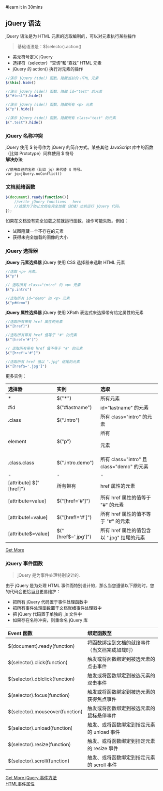 #learn it in 30mins  

## jQuery 语法

jQuery 语法是为 HTML 元素的选取编制的，可以对元素执行某些操作  
>基础语法是：$(selector).action()

* 美元符号定义 jQuery
* 选择符（selector）“查询”和“查找” HTML 元素
* jQuery 的 action() 执行对元素的操作

```javascript
//演示 jQuery hide() 函数，隐藏当前的 HTML 元素
$(this).hide()

//演示 jQuery hide() 函数，隐藏 id="test" 的元素
$("#test").hide()

//演示 jQuery hide() 函数，隐藏所有 <p> 元素
$("p").hide()

//演示 jQuery hide() 函数，隐藏所有 class="test" 的元素
$(".test").hide()

```

### jQuery 名称冲突
jQuery 使用 $ 符号作为 jQuery 的简介方式。某些其他 JavaScript 库中的函数（比如 Prototype）同样使用 $ 符号  
**解决办法**
```javascrpit
//使用自己的名称（比如 jq）来代替 $ 符号。
var jq=jQuery.noConflict()
```


### 文档就绪函数
```javascript
$(document).ready(function(){
    //write jQuery functions   here 
    //这是为了防止文档在完全加载（就绪）之前运行 jQuery 代码。 
});
```

如果在文档没有完全加载之前就运行函数，操作可能失败。例如：
* 试图隐藏一个不存在的元素
* 获得未完全加载的图像的大小


### jQuery 选择器

**jQuery 元素选择器**
jQuery 使用 CSS 选择器来选取 HTML 元素
```javascript  
//选取 <p> 元素。
$("p")

// 选取所有 class="intro" 的 <p> 元素
$("p.intro")

//选取所有 id="demo" 的 <p> 元素
$("p#demo") 
```

**jQuery 属性选择器**
jQuery 使用 XPath 表达式来选择带有给定属性的元素
```javascript
//选取所有带有 href 属性的元素
$("[href]") 

//选取所有带有 href 值等于 "#" 的元素
$("[href='#']") 

// 选取所有带有 href 值不等于 "#" 的元素
$("[href!='#']")

//选取所有 href 值以 ".jpg" 结尾的元素
$("[href$='.jpg']") 
```

更多实例：

选择器|实例|选取
:------ | :------ | :------
*	         | $("*")           | 所有元素
#id          | $("#lastname")	| id="lastname" 的元素
.class	     | $(".intro")      | 所有 class="intro" 的元素
element      | $("p")           | 所有 <p> 元素
.class.class | $(".intro.demo")	| 所有 class="intro" 且 class="demo" 的元素
-|-|-|
[attribute]	$("[href]")	|所有带有             |  href 属性的元素
[attribute=value]	    |$("[href='#']")     | 	所有 href 属性的值等于 "#" 的元素
[attribute!=value]	    |$("[href!='#']") 	 |  所有 href 属性的值不等于 "#" 的元素
[attribute$=value]	    |$("[href$='.jpg']") |	所有 href 属性的值包含以 ".jpg" 结尾的元素

[Get More](http://www.w3school.com.cn/jquery/jquery_ref_selectors.asp)


### jQuery 事件函数
>jQuery 是为事件处理特别设计的.

由于 jQuery 是为处理 HTML 事件而特别设计的，那么当您遵循以下原则时，您的代码会更恰当且更易维护：  
* 把所有 jQuery 代码置于事件处理函数中  
* 把所有事件处理函数置于文档就绪事件处理器中  
* 把 jQuery 代码置于单独的 .js 文件中  
* 如果存在名称冲突，则重命名 jQuery 库  

Event 函数 |  绑定函数至
:------ | :------  
$(document).ready(function)     | 	将函数绑定到文档的就绪事件（当文档完成加载时）
$(selector).click(function)     |   触发或将函数绑定到被选元素的点击事件
$(selector).dblclick(function)  |	触发或将函数绑定到被选元素的双击事件
$(selector).focus(function)     |	触发或将函数绑定到被选元素的获得焦点事件
$(selector).mouseover(function) |	触发或将函数绑定到被选元素的鼠标悬停事件
$(selector).unload(function)	|   触发、或将函数绑定到指定元素的 unload 事件
$(selector).resize(function)	|   触发、或将函数绑定到指定元素的 resize 事件
$(selector).scroll(function)	|   触发、或将函数绑定到指定元素的 scroll 事件

[Get More jQuery 事件方法](http://www.w3school.com.cn/jquery/jquery_ref_events.asp)  
[HTML事件属性](http://www.w3school.com.cn/tags/html_ref_eventattributes.asp)  
